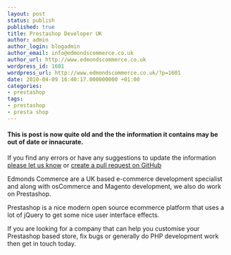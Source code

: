 ```yaml
---
layout: post
status: publish
published: true
title: Prestashop Developer UK
author: admin
author_login: blogadmin
author_email: info@edmondscommerce.co.uk
author_url: http://www.edmondscommerce.co.uk
wordpress_id: 1601
wordpress_url: http://www.edmondscommerce.co.uk/?p=1601
date: 2010-04-09 16:40:17.000000000 +01:00
categories:
- prestashop
tags:
- prestashop
- presta shop
---
```

<div class="oldpost"><h4>This is post is now quite old and the the information it contains may be out of date or innacurate.</h4>
<p>
If you find any errors or have any suggestions to update the information <a href="http://edmondscommerce.github.io/contact-us/index.html">please let us know</a>
or <a href="https://github.com/edmondscommerce/edmondscommerce.github.io">create a pull request on GitHub</a>
</p>
</div>
Edmonds Commerce are a UK based e-commerce development specialist and along with osCommerce and Magento development, we also do work on Prestashop. 

Prestashop is a nice modern open source ecommerce platform that uses a lot of jQuery to get some nice user interface effects. 

If you are looking for a company that can help you customise your Prestashop based store, fix bugs or generally do PHP development work then get in touch today.

